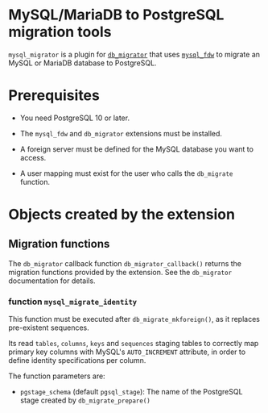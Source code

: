 MySQL/MariaDB to PostgreSQL migration tools
===========================================

`mysql_migrator` is a plugin for [`db_migrator`][migrator] that uses
[`mysql_fdw`][mysql_fdw] to migrate an MySQL or MariaDB database to PostgreSQL.

 [migrator]: https://github.com/cybertec-postgresql/db_migrator
 [mysql_fdw]: https://github.com/EnterpriseDB/mysql_fdw


Prerequisites
=============

- You need PostgreSQL 10 or later.

- The `mysql_fdw` and `db_migrator` extensions must be installed.

- A foreign server must be defined for the MySQL database you want to access.

- A user mapping must exist for the user who calls the `db_migrate` function.

Objects created by the extension
================================

Migration functions
-------------------

The `db_migrator` callback function `db_migrator_callback()` returns the
migration functions provided by the extension.
See the `db_migrator` documentation for details.

### function `mysql_migrate_identity`

This function must be executed after `db_migrate_mkforeign()`, as it replaces
pre-existent sequences. 

Its read `tables`, `columns`, `keys` and `sequences` staging tables to correctly
map primary key columns with MySQL's `AUTO_INCREMENT` attribute, in order to
define identity specifications per column.

The function parameters are:

- `pgstage_schema` (default `pgsql_stage`): The name of the PostgreSQL stage
  created by `db_migrate_prepare()`